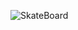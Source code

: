 ![SkateBoard](https://user-images.githubusercontent.com/98867151/162729688-ca2faac1-824f-4a77-ae03-2dc4e28e4a6e.png)
